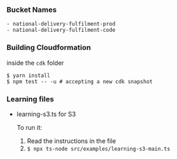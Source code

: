 
### Bucket Names

```
- national-delivery-fulfilment-prod
- national-delivery-fulfilment-code
```

### Building Cloudformation

inside the `cdk` folder

```
$ yarn install
$ npm test -- -u # accepting a new cdk snapshot
```

### Learning files

- learning-s3.ts for S3
  
  To run it:
  1. Read the instructions in the file
  1. `$ npx ts-node src/examples/learning-s3-main.ts`

